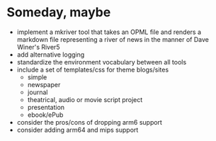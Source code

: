 
# Someday, maybe

+ implement a mkriver tool that takes an OPML file and renders a 
  markdown file representing a river of news in the manner of Dave
  Winer's River5
+ add alternative logging
+ standardize the environment vocabulary between all tools
+ include a set of templates/css for theme blogs/sites 
    + simple 
    + newspaper
    + journal
    + theatrical, audio or movie script project
    + presentation
    + ebook/ePub
+ consider the pros/cons of dropping arm6 support
+ consider adding arm64 and mips support
